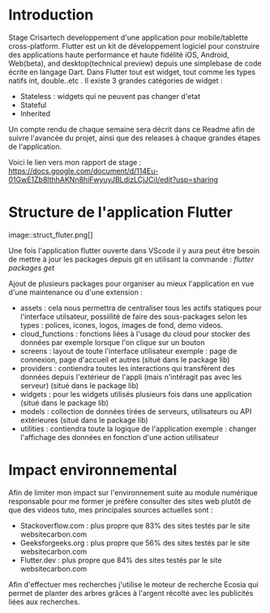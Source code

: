 # Introduction
Stage Crisartech developpement d'une application pour mobile/tablette cross-platform.
Flutter est un kit de développement logiciel pour construire des applications haute performance et haute fidélité iOS, Android, Web(beta), and desktop(technical preview) depuis une simplebase de code écrite en langage Dart. Dans Flutter tout est widget, tout comme les types natifs int, double..etc .
Il existe 3 grandes catégories de widget : 
* Stateless : widgets qui ne peuvent pas changer d'etat
* Stateful
* Inherited

Un compte rendu de chaque semaine sera décrit dans ce Readme afin de suivre l'avancée du projet, ainsi que des releases à chaque grandes étapes de l'application.

Voici le lien vers mon rapport de stage : https://docs.google.com/document/d/114Eu-01GwE1Zb8lthhAKNn8hiFwyuyJBLdizLCjJCiI/edit?usp=sharing 

# Structure de l'application Flutter


image::struct_fluter.png[] 

Une fois l'application flutter ouverte dans VScode il y aura peut être besoin de mettre à jour les packages depuis git en utilisant la commande : _flutter packages get_

Ajout de plusieurs packages pour organiser au mieux l'application en vue d'une maintenance ou d'une extension :
* assets : cela nous permettra de centraliser tous les actifs statiques pour l'interface utilsateur, possiilité de faire des sous-packages selon les types : polices, icones, logos, images de fond, demo videos.
* cloud_functions : fonctions liées à l'usage du cloud pour stocker des données par exemple lorsque l'on clique sur un bouton
* screens : layout de toute l'interface utilisateur exemple : page de connexion, page d'accueil et autres (situé dans le package lib)
* providers : contiendra toutes les interactions qui transfèrent des données depuis l'extérieur de l'appli (mais n'intéragit pas avec les serveur) (situé dans le package lib)
* widgets : pour les widgets utilisés plusieurs fois dans une application (situé dans le package lib)
* models : collection de données tirées de serveurs, utilisateurs ou API extérieures (situé dans le package lib)
* utilities : contiendra toute la logique de l'application exemple : changer l'affichage des données en fonction d'une action utilisateur

# Impact environnemental

Afin de limiter mon impact sur l'environnement suite au module numérique responsable pour me former je préfère consulter des sites web plutôt de que des videos tuto, mes principales sources actuelles sont : 
* Stackoverflow.com : plus propre que 83% des sites testés par le site websitecarbon.com
* Geeksforgeeks.org : plus propre que 56% des sites testés par le site websitecarbon.com
* Flutter.dev : plus propre que 84% des sites testés par le site websitecarbon.com

Afin d'effectuer mes recherches j'utilise le moteur de recherche Ecosia qui permet de planter des arbres grâces à l'argent récolté avec les publicités liées aux recherches.

